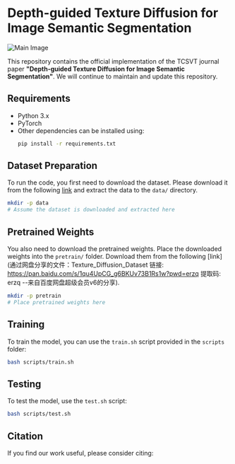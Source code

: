 
# Depth-guided Texture Diffusion for Image Semantic Segmentation

![Main Image](path/to/your/image.png)

This repository contains the official implementation of the TCSVT journal paper **"Depth-guided Texture Diffusion for Image Semantic Segmentation"**. We will continue to maintain and update this repository.

## Requirements

- Python 3.x
- PyTorch
- Other dependencies can be installed using:
    ```bash
    pip install -r requirements.txt
    ```

## Dataset Preparation

To run the code, you first need to download the dataset. Please download it from the following [link](https://pan.baidu.com/s/1qu4UpCG_g6BKUv73B1Rs1w?pwd=erzq) and extract the data to the `data/` directory.


```bash
mkdir -p data
# Assume the dataset is downloaded and extracted here
```

## Pretrained Weights

You also need to download the pretrained weights. Place the downloaded weights into the `pretrain/` folder. Download them from the following [link](通过网盘分享的文件：Texture_Diffusion_Dataset
链接: https://pan.baidu.com/s/1qu4UpCG_g6BKUv73B1Rs1w?pwd=erzq 提取码: erzq 
--来自百度网盘超级会员v6的分享).

```bash
mkdir -p pretrain
# Place pretrained weights here
```

## Training

To train the model, you can use the `train.sh` script provided in the `scripts` folder:

```bash
bash scripts/train.sh
```

## Testing

To test the model, use the `test.sh` script:

```bash
bash scripts/test.sh
```

## Citation

If you find our work useful, please consider citing:
